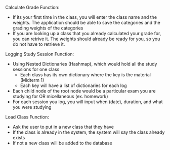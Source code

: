 Calculate Grade Function:
- If its your first time in the class, you will enter the class name and the weights. The application should be able to save the categories and the grading weights of the categories
- If you are looking up  a class that you already calculated your grade for, you can retrive it. The weights should already be ready for you, so you do not have to retrieve it. 

Logging Study Session Function:
- Using Nested Dictionaries (Hashmap), which would hold all the study sessions for one class
    - Each class has its own dictionary where the key is the material (Midterm 1)
    - Each key will have a list of dictionaries for each log
- Each child node of the root node would be a particular exam you are studying for OR micellaneous (ex. homework)
- For each session you log, you will input when (date), duration, and what you were studying

Load Class Function:
- Ask the user to put in a new class that they have
- If the class is already in the system, the system will say the class already exists
- If not a new class will be added to the database